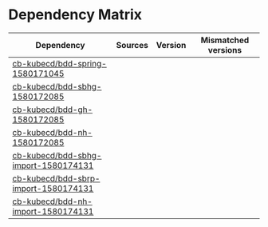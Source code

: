 # Dependency Matrix

Dependency | Sources | Version | Mismatched versions
---------- | ------- | ------- | -------------------
[cb-kubecd/bdd-spring-1580171045](https://github.com/cb-kubecd/bdd-spring-1580171045.git) |  | []() | 
[cb-kubecd/bdd-sbhg-1580172085](https://github.com/cb-kubecd/bdd-sbhg-1580172085.git) |  | []() | 
[cb-kubecd/bdd-gh-1580172085](https://github.com/cb-kubecd/bdd-gh-1580172085.git) |  | []() | 
[cb-kubecd/bdd-nh-1580172085](https://github.com/cb-kubecd/bdd-nh-1580172085.git) |  | []() | 
[cb-kubecd/bdd-sbhg-import-1580174131](https://github.com/cb-kubecd/bdd-sbhg-import-1580174131.git) |  | []() | 
[cb-kubecd/bdd-sbrp-import-1580174131](https://github.com/cb-kubecd/bdd-sbrp-import-1580174131.git) |  | []() | 
[cb-kubecd/bdd-nh-import-1580174131](https://github.com/cb-kubecd/bdd-nh-import-1580174131.git) |  | []() | 
